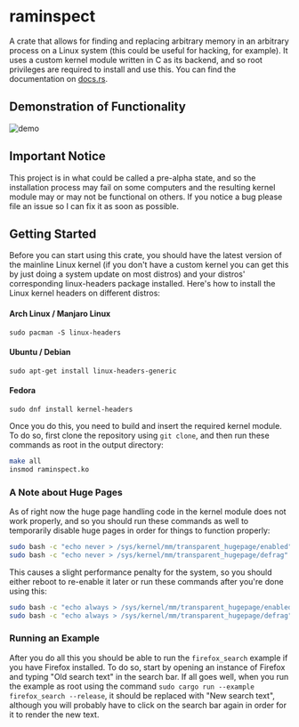 # raminspect

A crate that allows for finding and replacing arbitrary memory in an arbitrary process on a Linux system (this could be useful for hacking, for example). It uses a custom kernel module written in C as its backend, and so root privileges are required to install and use this. You can find the documentation on [docs.rs](https://docs.rs/raminspect/latest/raminspect).

## Demonstration of Functionality

![demo](https://github.com/PhilosophicalProgrammer/raminspect/assets/79514573/7c55e611-93ff-47cc-8a72-a00840991270)

## Important Notice

This project is in what could be called a pre-alpha state, and so the installation process may fail on some computers and the resulting kernel module may or may not be functional on others. If you notice a bug please file an issue so I can fix it as soon as possible.

## Getting Started

Before you can start using this crate, you should have the latest version of the mainline Linux kernel (if you don't have a custom kernel you can get this by just doing a system update on most distros) and your distros' corresponding linux-headers package installed. Here's how to install the Linux kernel headers on different distros:

#### Arch Linux / Manjaro Linux

`sudo pacman -S linux-headers`

#### Ubuntu / Debian

`sudo apt-get install linux-headers-generic`

#### Fedora

`sudo dnf install kernel-headers`

Once you do this, you need to build and insert the required kernel module. To do so, first clone the repository using `git clone`, and then run these commands as root in the output directory:

```bash
make all
insmod raminspect.ko
```

### A Note about Huge Pages

As of right now the huge page handling code in the kernel module does not work properly, and so you should run these commands as well to temporarily disable huge pages in order for things to function properly:

```bash
sudo bash -c "echo never > /sys/kernel/mm/transparent_hugepage/enabled"
sudo bash -c "echo never > /sys/kernel/mm/transparent_hugepage/defrag"
```

This causes a slight performance penalty for the system, so you should either reboot to re-enable it later or run these commands after you're done using this:

```bash
sudo bash -c "echo always > /sys/kernel/mm/transparent_hugepage/enabled"
sudo bash -c "echo always > /sys/kernel/mm/transparent_hugepage/defrag"
```

### Running an Example

After you do all this you should be able to run the `firefox_search` example if you have Firefox installed. To do so, start by opening an instance of Firefox and typing "Old search text" in the search bar. If all goes well, when you run the example as root using the command `sudo cargo run --example firefox_search --release`, it should be replaced with "New search text", although you will probably have to click on the search bar again in order for it to render the new text.
